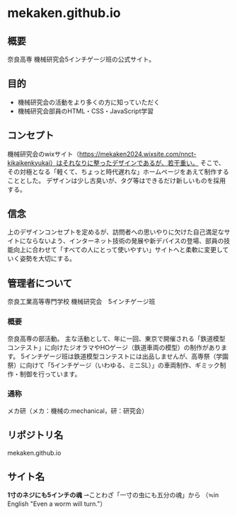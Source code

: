 # mekaken.github.io

## 概要
奈良高専 機械研究会5インチゲージ班の公式サイト。

## 目的
 - 機械研究会の活動をより多くの方に知っていただく
 - 機械研究会部員のHTML・CSS・JavaScript学習

## コンセプト
機械研究会のwixサイト（https://mekaken2024.wixsite.com/nnct-kikaikenkyukai）はそれなりに整ったデザインであるが、若干重い。
そこで、その対極となる「軽くて、ちょっと時代遅れな」ホームページをあえて制作することとした。
デザインは少し古臭いが、タグ等はできるだけ新しいものを採用する。

## 信念
上のデザインコンセプトを定めるが、訪問者への思いやりに欠けた自己満足なサイトにならないよう、インターネット技術の発展や新デバイスの登場、部員の技能向上に合わせて「すべての人にとって使いやすい」サイトへと柔軟に変更していく姿勢を大切にする。

## 管理者について
奈良工業高等専門学校 機械研究会　5インチゲージ班
### 概要
奈良高専の部活動。
主な活動として、年に一回、東京で開催される「鉄道模型コンテスト」に向けたジオラマやHOゲージ（鉄道車両の模型）の制作があります。
5インチゲージ班は鉄道模型コンテストには出品しませんが、高専祭（学園祭）に向けて「5インチゲージ（いわゆる、ミニSL）」の車両制作、ギミック制作・制御を行っています。
### 通称
メカ研（メカ：機械の:mechanical，研：研究会）

## リポジトリ名 
mekaken.github.io

## サイト名
**1寸のネジにも5インチの魂**
⇀ことわざ「一寸の虫にも五分の魂」から
（≒in English "Even a worm will turn."）
